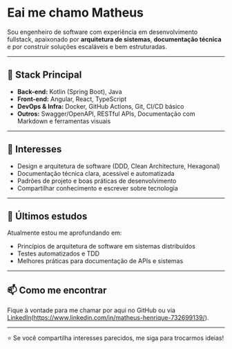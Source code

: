 # Eai me chamo Matheus

Sou engenheiro de software com experiência em desenvolvimento fullstack, apaixonado por **arquitetura de sistemas**, **documentação técnica** e por construir soluções escaláveis e bem estruturadas.

---

## 🚀 Stack Principal

- **Back-end:** Kotlin (Spring Boot), Java
- **Front-end:** Angular, React, TypeScript
- **DevOps & Infra:** Docker, GitHub Actions, Git, CI/CD básico
- **Outros:** Swagger/OpenAPI, RESTful APIs, Documentação com Markdown e ferramentas visuais

---

## 🧠 Interesses

- Design e arquitetura de software (DDD, Clean Architecture, Hexagonal)
- Documentação técnica clara, acessível e automatizada
- Padrões de projeto e boas práticas de desenvolvimento
- Compartilhar conhecimento e escrever sobre tecnologia

---

## 📘 Últimos estudos

Atualmente estou me aprofundando em:
- Princípios de arquitetura de software em sistemas distribuídos
- Testes automatizados e TDD
- Melhores práticas para documentação de APIs e sistemas

---

## 📫 Como me encontrar

Fique à vontade para me chamar por aqui no GitHub ou via [LinkedIn]([https://www.linkedin.com/])(https://www.linkedin.com/in/matheus-henrique-732699139/).

---

⭐ Se você compartilha interesses parecidos, me siga para trocarmos ideias!
